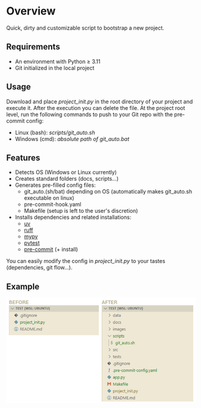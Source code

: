 # Overview
Quick, dirty and customizable script to bootstrap a new project.

## Requirements
- An environment with Python ≥ 3.11
- Git initialized in the local project

## Usage
Download and place *project_init.py* in the root directory of your project and execute it. After the execution you can delete the file.
At the project root level, run the following commands to push to your Git repo with the pre-commit config:
- Linux (bash): *scripts/git_auto.sh* 
- Windows (cmd): *absolute path of git_auto.bat*

## Features
- Detects OS (Windows or Linux currently)
- Creates standard folders (docs, scripts...)
- Generates pre-filled config files:
  - git_auto.(sh/bat) depending on OS (automatically makes git_auto.sh executable on linux)
  - pre-commit-hook.yaml
  - Makefile (setup is left to the user's discretion)
- Installs dependencies and related installations:
  - [uv](https://github.com/astral-sh/uv)
  - [ruff](https://github.com/astral-sh/ruff)
  - [mypy](http://mypy-lang.org/)
  - [pytest](https://docs.pytest.org/)
  - [pre-commit](https://pre-commit.com/) (+ install)

 You can easily modify the config in *project_init.py* to your tastes (dependencies, git flow...).

## Example
![before and after](assets/before_after_projinit.png)
